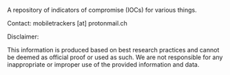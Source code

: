 A repository of indicators of compromise (IOCs) for various things.

Contact: mobiletrackers [at] protonmail.ch

Disclaimer:

This information is produced based on best research practices and cannot be deemed as official proof or used as such. We are not responsible for any inappropriate or improper use of the provided information and data.
